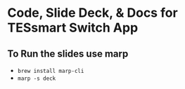 # Code, Slide Deck, & Docs for TESsmart Switch App


## To Run the slides use marp

- `brew install marp-cli`
- `marp -s deck`
